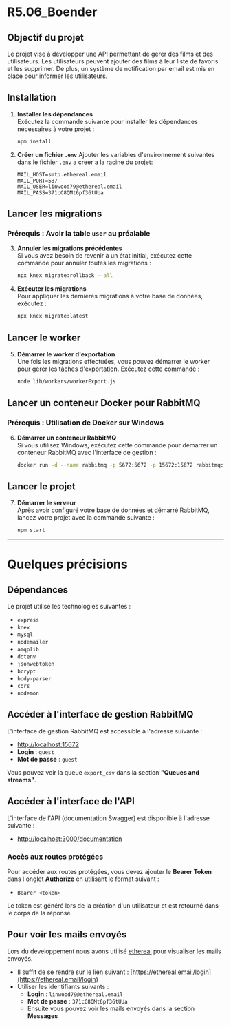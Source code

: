 # R5.06_Boender

## Objectif du projet
Le projet vise à développer une API permettant de gérer des films et des utilisateurs. Les utilisateurs peuvent ajouter des films à leur liste de favoris et les supprimer. De plus, un système de notification par email est mis en place pour informer les utilisateurs.

## Installation

1. **Installer les dépendances**  
   Exécutez la commande suivante pour installer les dépendances nécessaires à votre projet :

    ```bash
    npm install
    ```
2. **Créer un fichier `.env`**
Ajouter les variables d'environnement suivantes dans le fichier `.env` a creer a la racine du projet:

    ```env
    MAIL_HOST=smtp.ethereal.email
    MAIL_PORT=587
    MAIL_USER=linwood79@ethereal.email
    MAIL_PASS=371cC8QMt6pf36tUUa
    ```

## Lancer les migrations

### Prérequis : Avoir la table `user` au préalable

3. **Annuler les migrations précédentes**  
   Si vous avez besoin de revenir à un état initial, exécutez cette commande pour annuler toutes les migrations :

    ```bash
    npx knex migrate:rollback --all
    ```

4. **Exécuter les migrations**  
   Pour appliquer les dernières migrations à votre base de données, exécutez :

    ```bash
    npx knex migrate:latest
    ```

## Lancer le worker

5. **Démarrer le worker d'exportation**  
   Une fois les migrations effectuées, vous pouvez démarrer le worker pour gérer les tâches d'exportation. Exécutez cette commande :

    ```bash
    node lib/workers/workerExport.js
    ```

## Lancer un conteneur Docker pour RabbitMQ

### Prérequis : Utilisation de Docker sur Windows
6. **Démarrer un conteneur RabbitMQ**  
   Si vous utilisez Windows, exécutez cette commande pour démarrer un conteneur RabbitMQ avec l'interface de gestion :

    ```bash
    docker run -d --name rabbitmq -p 5672:5672 -p 15672:15672 rabbitmq:management
    ```

## Lancer le projet

7. **Démarrer le serveur**  
   Après avoir configuré votre base de données et démarré RabbitMQ, lancez votre projet avec la commande suivante :

    ```bash
    npm start
    ```

---

# Quelques précisions

## Dépendances

Le projet utilise les technologies suivantes :

- `express`
- `knex`
- `mysql`
- `nodemailer`
- `amqplib`
- `dotenv`
- `jsonwebtoken`
- `bcrypt`
- `body-parser`
- `cors`
- `nodemon`

## Accéder à l'interface de gestion RabbitMQ

L'interface de gestion RabbitMQ est accessible à l'adresse suivante :

- [http://localhost:15672](http://localhost:15672)
- **Login** : `guest`
- **Mot de passe** : `guest`

Vous pouvez voir la queue `export_csv` dans la section **"Queues and streams"**.

## Accéder à l'interface de l'API

L'interface de l'API (documentation Swagger) est disponible à l'adresse suivante :

- [http://localhost:3000/documentation](http://localhost:3000/documentation)

### Accès aux routes protégées

Pour accéder aux routes protégées, vous devez ajouter le **Bearer Token** dans l'onglet **Authorize** en utilisant le format suivant :

- `Bearer <token>`

Le token est généré lors de la création d'un utilisateur et est retourné dans le corps de la réponse.

## Pour voir les mails envoyés

Lors du developpement nous avons utilisé [ethereal](https://ethereal.email/) pour visualiser les mails envoyés.

- Il suffit de se rendre sur le lien suivant : [https://ethereal.email/login](https://ethereal.email/login)
- Utiliser les identifiants suivants :
  - **Login** : `linwood79@ethereal.email`
  - **Mot de passe** : `371cC8QMt6pf36tUUa`
  - Ensuite vous pouvez voir les mails envoyés dans la section **Messages**
